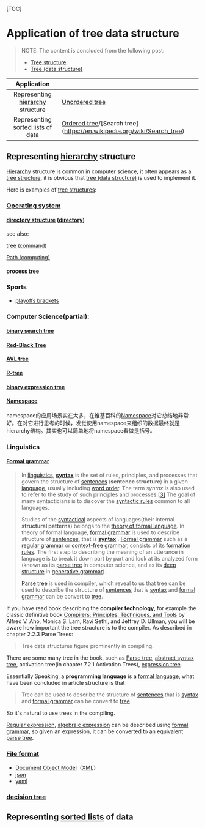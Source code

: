 [TOC]

# Application of tree data structure

> NOTE: The content is concluded from the following post:
>
> - [Tree structure](https://en.wikipedia.org/wiki/Tree_structure#Examples_of_tree_structures)
> - [Tree (data structure)](https://en.wikipedia.org/wiki/Tree_(data_structure)#Common_uses)

|                         Application                          |                                                              |
| :----------------------------------------------------------: | ------------------------------------------------------------ |
| Representing  [hierarchy](https://en.wikipedia.org/wiki/Hierarchical) structure | [Unordered tree](https://en.wikipedia.org/wiki/Tree_(data_structure)#Unordered_tree) |
| Representing [sorted lists](https://en.wikipedia.org/wiki/Sorting_algorithm) of data | [Ordered tree](https://en.wikipedia.org/wiki/Tree_(data_structure)#Ordered_tree)/[Search tree](https://en.wikipedia.org/wiki/Search_tree) |



## Representing  [hierarchy](https://en.wikipedia.org/wiki/Hierarchical) structure 

[Hierarchy](https://en.wikipedia.org/wiki/Hierarchical) structure is common in computer science, it often appears as a [tree structure](https://en.wikipedia.org/wiki/Tree_structure), it is obvious that [tree (data structure)](https://en.wikipedia.org/wiki/Tree_(data_structure)) is used to implement it. 



Here is examples of [tree structures](https://en.wikipedia.org/wiki/Tree_structure):

### [Operating system](https://en.wikipedia.org/wiki/Operating_system)

#### [directory structure](https://en.wikipedia.org/wiki/Directory_structure) ([directory](https://en.wikipedia.org/wiki/Directory_(computing)))

see also: 

[tree (command)](https://en.wikipedia.org/wiki/Tree_(command))

[Path (computing)](https://en.wikipedia.org/wiki/Path_(computing))

#### [process tree](https://en.wikipedia.org/wiki/Pstree)

### Sports

- [playoffs brackets](https://en.wikipedia.org/wiki/Bracket_(tournament))

### Computer Science(partial):

#### [binary search tree](https://en.wikipedia.org/wiki/Binary_search_tree)



#### [Red-Black Tree](https://en.wikipedia.org/wiki/Red-Black_Tree)



#### [AVL tree](https://en.wikipedia.org/wiki/AVL_tree)



#### [R-tree](https://en.wikipedia.org/wiki/R-tree)



#### [binary expression tree](https://en.wikipedia.org/wiki/Binary_expression_tree)



#### [Namespace](https://en.wikipedia.org/wiki/Namespace)

namespace的应用场景实在太多，在维基百科的[Namespace](https://en.wikipedia.org/wiki/Namespace)对它总结地非常好。在对它进行思考的时候，发觉使用namespace来组织的数据最终就是hierarchy结构。其实也可以简单地将namespace看做是括号。

### Linguistics

#### [Formal grammar](https://en.wikipedia.org/wiki/Formal_grammar) 

> In [linguistics](https://en.wikipedia.org/wiki/Linguistics), [**syntax**](https://en.wikipedia.org/wiki/Syntax) is the set of rules, principles, and processes that govern the structure of [sentences](https://en.wikipedia.org/wiki/Sentence_(linguistics)) (**sentence structure**) in a given [language](https://en.wikipedia.org/wiki/Natural_language), usually including [word order](https://en.wikipedia.org/wiki/Word_order). The term *syntax* is also used to refer to the study of such principles and processes.[[3\]](https://en.wikipedia.org/wiki/Syntax#cite_note-Chomsky_def-3) The goal of many syntacticians is to discover the [syntactic rules](https://en.wikipedia.org/wiki/Universal_grammar) common to all languages.
>
> Studies of the [syntactical](https://en.wikipedia.org/wiki/Syntax) aspects of languages(their internal **structural patterns**)  belongs to the [theory of formal language](https://en.wikipedia.org/wiki/Formal_language). In theory of formal language, [formal grammar](https://en.wikipedia.org/wiki/Formal_grammar) is used to describe structure of [sentences](https://en.wikipedia.org/wiki/Sentence_(linguistics)), that is [**syntax**](https://en.wikipedia.org/wiki/Syntax) .  [Formal grammar](https://en.wikipedia.org/wiki/Formal_grammar) such as a [regular grammar](https://en.wikipedia.org/wiki/Regular_grammar) or [context-free grammar](https://en.wikipedia.org/wiki/Context-free_grammar), consists of its [formation rules](https://en.wikipedia.org/wiki/Formation_rule). The first step to describing the meaning of an utterance in language is to break it down part by part and look at its analyzed form (known as its [parse tree](https://en.wikipedia.org/wiki/Parse_tree) in computer science, and as its [deep structure](https://en.wikipedia.org/wiki/Deep_structure_and_surface_structure) in [generative grammar](https://en.wikipedia.org/wiki/Generative_grammar)).
>
> [Parse tree](https://en.wikipedia.org/wiki/Parse_tree)  is used in compiler, which reveal to us that tree can be used to describe the structure of [sentences](https://en.wikipedia.org/wiki/Sentence_(linguistics)) that is  [syntax](https://en.wikipedia.org/wiki/Syntax) and  [formal grammar](https://en.wikipedia.org/wiki/Formal_grammar) can be convert to [tree](https://en.wikipedia.org/wiki/Tree_(data_structure)).

If you have read book describing the **compiler technology**, for example the classic definitive book [Compilers: Principles, Techniques, and Tools](https://en.wikipedia.org/wiki/Compilers:_Principles,_Techniques,_and_Tools) by Alfred V. Aho, Monica S. Lam, Ravi Sethi, and Jeffrey D. Ullman, you will be aware how important the tree structure is to the compiler. As described in chapter 2.2.3 Parse Trees:

> Tree data structures figure prominently in compiling.

There are some many tree in the book, such as [Parse tree](https://en.wikipedia.org/wiki/Parse_tree), [abstract syntax tree](https://en.wikipedia.org/wiki/Abstract_syntax_tree), activation tree(in chapter 7.2.1 Activation Trees), [expression tree](https://en.wikipedia.org/wiki/Binary_expression_tree).

Essentially Speaking, a **programming language** is a [formal language](https://en.wikipedia.org/wiki/Formal_language), what have been concluded in article structure is that 

>  Tree can be used to describe the structure of [sentences](https://en.wikipedia.org/wiki/Sentence_(linguistics)) that is  [syntax](https://en.wikipedia.org/wiki/Syntax) and  [formal grammar](https://en.wikipedia.org/wiki/Formal_grammar) can be convert to [tree](https://en.wikipedia.org/wiki/Tree_(data_structure)).

So it's natural to use trees in the compiling.

[Regular expression](https://en.wikipedia.org/wiki/Regular_expression), [algebraic expression](https://en.wikipedia.org/wiki/Algebraic_expression) can be described using  [formal grammar](https://en.wikipedia.org/wiki/Formal_grammar), so given an expression, it can be converted to an equivalent  [parse tree](https://en.wikipedia.org/wiki/Parse_tree).



### [File format](https://en.wikipedia.org/wiki/File_format)

- [Document Object Model](https://en.wikipedia.org/wiki/Document_Object_Model)（[XML](https://en.wikipedia.org/wiki/XML)）
- [json](https://en.wikipedia.org/wiki/JSON)
- [yaml](https://en.wikipedia.org/wiki/YAML)



### [decision tree](https://en.wikipedia.org/wiki/Decision_tree)



## Representing [sorted lists](https://en.wikipedia.org/wiki/Sorting_algorithm) of data